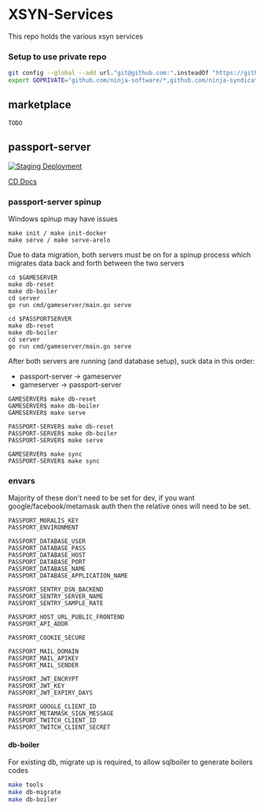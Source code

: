 # XSYN-Services

This repo holds the various xsyn services

### Setup to use private repo
```bash
git config --global --add url."git@github.com:".insteadOf "https://github.com/"
export GOPRIVATE="github.com/ninja-software/*,github.com/ninja-syndicate/*"
```

## marketplace
```
TODO
```



## passport-server

[![Staging Deployment](https://github.com/ninja-syndicate/passport-server/actions/workflows/deploy-staging.yml/badge.svg)](https://github.com/ninja-syndicate/passport-server/actions/workflows/deploy-staging.yml)

[CD Docs](.github/workflows/README.md)



### passport-server spinup

Windows spinup may have issues

```shell
make init / make init-docker
make serve / make serve-arelo
```

Due to data migration, both servers must be on for a spinup process which migrates data back and forth between the two servers

```
cd $GAMESERVER
make db-reset
make db-boiler
cd server
go run cmd/gameserver/main.go serve
```

```
cd $PASSPORTSERVER
make db-reset
make db-boiler
cd server
go run cmd/gameserver/main.go serve
```

After both servers are running (and database setup), suck data in this order:

- passport-server -> gameserver
- gameserver -> passport-server

```
GAMESERVER$ make db-reset
GAMESERVER$ make db-boiler
GAMESERVER$ make serve

PASSPORT-SERVER$ make db-reset
PASSPORT-SERVER$ make db-boiler
PASSPORT-SERVER$ make serve

GAMESERVER$ make sync
PASSPORT-SERVER$ make sync
```

### envars

Majority of these don't need to be set for dev, if you want google/facebook/metamask auth then the relative ones will
need to be set.

```shell
PASSPORT_MORALIS_KEY
PASSPORT_ENVIRONMENT

PASSPORT_DATABASE_USER
PASSPORT_DATABASE_PASS
PASSPORT_DATABASE_HOST
PASSPORT_DATABASE_PORT
PASSPORT_DATABASE_NAME
PASSPORT_DATABASE_APPLICATION_NAME

PASSPORT_SENTRY_DSN_BACKEND
PASSPORT_SENTRY_SERVER_NAME
PASSPORT_SENTRY_SAMPLE_RATE

PASSPORT_HOST_URL_PUBLIC_FRONTEND
PASSPORT_API_ADDR

PASSPORT_COOKIE_SECURE

PASSPORT_MAIL_DOMAIN
PASSPORT_MAIL_APIKEY
PASSPORT_MAIL_SENDER

PASSPORT_JWT_ENCRYPT
PASSPORT_JWT_KEY
PASSPORT_JWT_EXPIRY_DAYS

PASSPORT_GOOGLE_CLIENT_ID
PASSPORT_METAMASK_SIGN_MESSAGE
PASSPORT_TWITCH_CLIENT_ID
PASSPORT_TWITCH_CLIENT_SECRET
```

#### db-boiler

For existing db, migrate up is required, to allow sqlboiler to generate boilers codes

```bash
make tools
make db-migrate
make db-boiler
```
